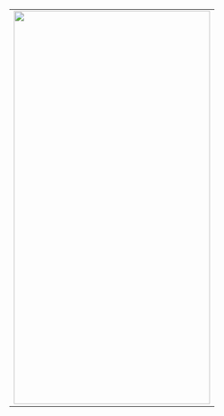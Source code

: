 <table>
 

<tr>
    <td><img style="display: inline-block " src="https://github.com/SaujanBindukar/apexive-survey/assets/34705432/e63bb552-530a-4e27-925b-266919807593.png" height="700" width="350"
/>
<!--     </td>
    <td><img style="display: inline-block" src="https://github.com/SaujanBindukar/flutter_starter_template/assets/34705432/09409a2f-22ce-421a-a2ea-d1c6a9d23332.png" height="600" width="350"
          />
    </td>
    </tr>
    <tr>
    <td><img style="display: inline-block" src ="https://github.com/SaujanBindukar/flutter_starter_template/assets/34705432/d868a616-804a-4383-9d97-62bdf40228ab.png" height="600" width="350"
          />
    </td>
    <td><img style="display: inline-block" src ="https://github.com/SaujanBindukar/flutter_starter_template/assets/34705432/ab760e94-e13c-4a2d-b0b0-3e8cadf1b891.png" height="600" width="350"
          />
    </td>
  </tr>
  <tr>
</td>
    <td><img style="display: inline-block" src ="https://github.com/SaujanBindukar/flutter_starter_template/assets/34705432/085abe04-3a9f-4c12-8f4c-db084faad9ac.png" height="600" width="350" />
    <td><img style="display: inline-block" src="https://github.com/SaujanBindukar/flutter_starter_template/assets/34705432/b7082d15-11c0-4e3c-b43b-df504100c880.png" height="600" width="350" />
</td>
</tr> -->
</table>

